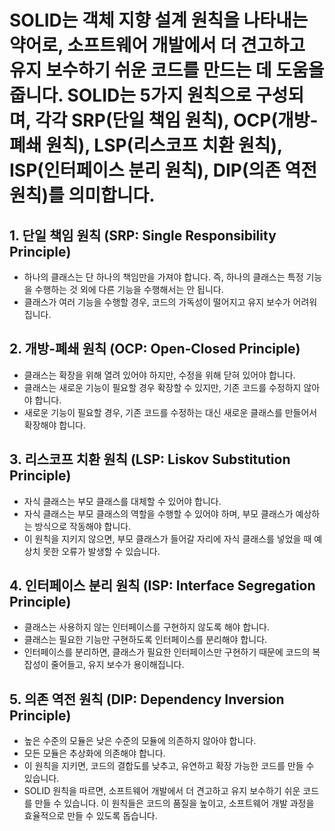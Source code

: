 # SOLID는 객체 지향 설계 원칙을 나타내는 약어로, 소프트웨어 개발에서 더 견고하고 유지 보수하기 쉬운 코드를 만드는 데 도움을 줍니다. SOLID는 5가지 원칙으로 구성되며, 각각 SRP(단일 책임 원칙), OCP(개방-폐쇄 원칙), LSP(리스코프 치환 원칙), ISP(인터페이스 분리 원칙), DIP(의존 역전 원칙)를 의미합니다. 
## 1. 단일 책임 원칙 (SRP: Single Responsibility Principle)
- 하나의 클래스는 단 하나의 책임만을 가져야 합니다. 즉, 하나의 클래스는 특정 기능을 수행하는 것 외에 다른 기능을 수행해서는 안 됩니다. <br/>
- 클래스가 여러 기능을 수행할 경우, 코드의 가독성이 떨어지고 유지 보수가 어려워집니다. <br/>
## 2. 개방-폐쇄 원칙 (OCP: Open-Closed Principle)
- 클래스는 확장을 위해 열려 있어야 하지만, 수정을 위해 닫혀 있어야 합니다. <br/>
- 클래스는 새로운 기능이 필요할 경우 확장할 수 있지만, 기존 코드를 수정하지 않아야 합니다. <br/>
- 새로운 기능이 필요할 경우, 기존 코드를 수정하는 대신 새로운 클래스를 만들어서 확장해야 합니다. <br/> 
## 3. 리스코프 치환 원칙 (LSP: Liskov Substitution Principle)
- 자식 클래스는 부모 클래스를 대체할 수 있어야 합니다. <br/>
- 자식 클래스는 부모 클래스의 역할을 수행할 수 있어야 하며, 부모 클래스가 예상하는 방식으로 작동해야 합니다. <br/>
- 이 원칙을 지키지 않으면, 부모 클래스가 들어갈 자리에 자식 클래스를 넣었을 때 예상치 못한 오류가 발생할 수 있습니다. <br/> 
## 4. 인터페이스 분리 원칙 (ISP: Interface Segregation Principle)
- 클래스는 사용하지 않는 인터페이스를 구현하지 않도록 해야 합니다. <br/>
- 클래스는 필요한 기능만 구현하도록 인터페이스를 분리해야 합니다. <br/>
- 인터페이스를 분리하면, 클래스가 필요한 인터페이스만 구현하기 때문에 코드의 복잡성이 줄어들고, 유지 보수가 용이해집니다. <br/> 
## 5. 의존 역전 원칙 (DIP: Dependency Inversion Principle)
- 높은 수준의 모듈은 낮은 수준의 모듈에 의존하지 않아야 합니다. <br/>
- 모든 모듈은 추상화에 의존해야 합니다. <br/>
- 이 원칙을 지키면, 코드의 결합도를 낮추고, 유연하고 확장 가능한 코드를 만들 수 있습니다. <br/> 
- SOLID 원칙을 따르면, 소프트웨어 개발에서 더 견고하고 유지 보수하기 쉬운 코드를 만들 수 있습니다. 이 원칙들은 코드의 품질을 높이고, 소프트웨어 개발 과정을 효율적으로 만들 수 있도록 돕습니다. <br/> 
